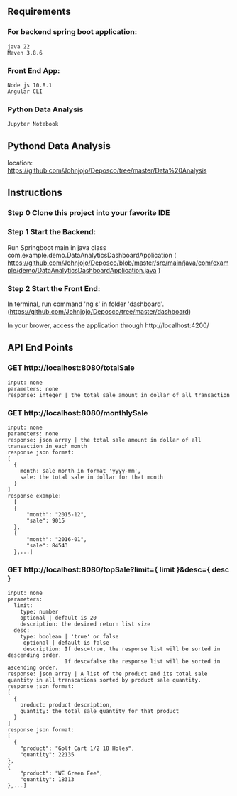 ## Requirements

  ### For backend spring boot application:
    java 22
    Maven 3.8.6

  ### Front End App:
    Node js 10.8.1
    Angular CLI
    
  ### Python Data Analysis
    Jupyter Notebook

## Pythond Data Analysis
  location: https://github.com/Johnjojo/Deposco/tree/master/Data%20Analysis

## Instructions

### Step 0 Clone this project into your favorite IDE

### Step 1 Start the Backend:
  Run Springboot main in java class com.example.demo.DataAnalyticsDashboardApplication 
  ( https://github.com/Johnjojo/Deposco/blob/master/src/main/java/com/example/demo/DataAnalyticsDashboardApplication.java )

### Step 2 Start the Front End:
  In terminal, run command 'ng s' in folder 'dashboard'.
  (https://github.com/Johnjojo/Deposco/tree/master/dashboard)
  
  In your brower, access the application through http://localhost:4200/
  
## API End Points
  ### GET http://localhost:8080/totalSale
    input: none
    parameters: none
    response: integer | the total sale amount in dollar of all transaction

  ### GET http://localhost:8080/monthlySale
    input: none
    parameters: none
    response: json array | the total sale amount in dollar of all transaction in each month
    response json format:
    [
      {
        month: sale month in format 'yyyy-mm',
        sale: the total sale in dollar for that month
      }
    ]
    response example:
      [
      {
          "month": "2015-12",
          "sale": 9015
      },
      {
          "month": "2016-01",
          "sale": 84543
      },...]

  ### GET http://localhost:8080/topSale?limit={ limit }&desc={ desc }
    input: none
    parameters: 
      limit:
        type: number
        optional | default is 20
        description: the desired return list size
      desc:
        type: boolean | 'true' or false
         optional | default is false
         description: If desc=true, the response list will be sorted in descending order. 
                      If desc=false the response list will be sorted in ascending order. 
    response: json array | A list of the product and its total sale quantity in all transcations sorted by product sale quantity.
    response json format:
    [
      {
        product: product description,
        quantity: the total sale quantity for that product
      }
    ]
    response json format:
    [
      {
        "product": "Golf Cart 1/2 18 Holes",
        "quantity": 22135
    },
    {
        "product": "WE Green Fee",
        "quantity": 18313
    },...]
